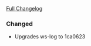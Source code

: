 [Full Changelog][changelog]

### Changed

- Upgrades ws-log to 1ca0623

[changelog]: https://github.com/hassio-addons/addon-log-viewer/compare/v0.3.0...v0.3.1
